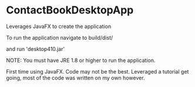 # ContactBookDesktopApp
Leverages JavaFX to create the application

To run the application navigate to build/dist/ 

and run 'desktop410.jar'

NOTE: You must have JRE 1.8 or higher to run the application.

First time using JavaFX. Code may not be the best. Leveraged a tutorial get going, most of the code was written on my own however.
